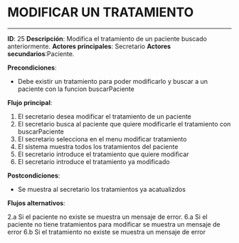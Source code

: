 # MODIFICAR UN TRATAMIENTO
---
**ID**: 25 **Descripción**: Modifica el tratamiento de un paciente buscado anteriormente.
**Actores principales**: Secretario **Actores secundarios**:Paciente.

**Precondiciones**:

   * Debe existir un tratamiento para poder modificarlo y buscar a un paciente con la funcion buscarPaciente

**Flujo principal**:

 1. El secretario desea modificar el tratamiento de un paciente
 2. El secretario busca al paciente que quiere modificarle el tratamiento con buscarPaciente
 3. El secretario selecciona en el menu modificar tratamiento
 4. El sistema muestra todos los tratamientos del paciente
 5. El secretario introduce el tratamiento que quiere modificar
 6. El secretario introduce el tratamiento ya modificado

**Postcondiciones**:

   * Se muestra al secretario los tratamientos ya acatualizdos

**Flujos alternativos**:

 2.a Si el paciente no existe se muestra un mensaje de error.
 6.a Si el paciente no tiene tratamientos para modificar se muestra un mensaje de error
 6.b Si el tratamiento no existe se muestra un mensaje de error


